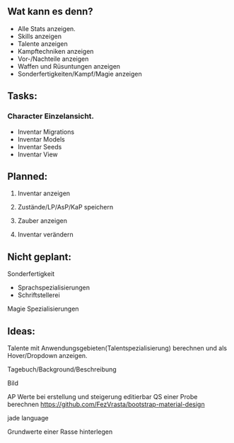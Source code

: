 ## Wat kann es denn?

* Alle Stats anzeigen.
* Skills anzeigen
* Talente anzeigen
* Kampftechniken anzeigen
* Vor-/Nachteile anzeigen
* Waffen und Rüsuntungen anzeigen
* Sonderfertigkeiten/Kampf/Magie anzeigen

## Tasks:
### Character Einzelansicht.

* Inventar Migrations
* Inventar Models
* Inventar Seeds
* Inventar View

## Planned:
1. Inventar anzeigen

1. Zustände/LP/AsP/KaP speichern

1. Zauber anzeigen

1. Inventar verändern

## Nicht geplant:

Sonderfertigkeit 
+ Sprachspezialisierungen
+ Schriftstellerei

Magie Spezialisierungen

## Ideas: 


Talente mit Anwendungsgebieten(Talentspezialisierung) berechnen und als Hover/Dropdown anzeigen.

Tagebuch/Background/Beschreibung

Bild

AP Werte bei erstellung und steigerung editierbar
QS einer Probe berechnen
https://github.com/FezVrasta/bootstrap-material-design

jade language

Grundwerte einer Rasse hinterlegen